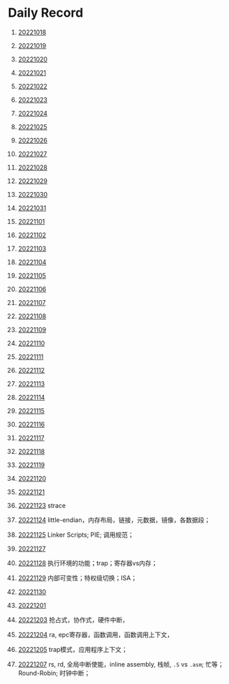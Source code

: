 












# Daily Record

1. [20221018](20221018/20221018.md)

2. [20221019](20221019/20221019.md)

3. [20221020](20221020/20221020.md)

4. [20221021](20221021/20221021.md)

5. [20221022](20221022/20221022.md)

6. [20221023](20221023/20221023.md)

7. [20221024](20221024/20221024.md)

8. [20221025](20221025/20221025.md)

9. [20221026](20221026/20221026.md)

10. [20221027](20221027/20221027.md)

11. [20221028](20221028/20221028.md)

12. [20221029](20221029/20221029.md)

13. [20221030](20221030/20221030.md)

14. [20221031](20221031/20221031.md)

15. [20221101](20221101/20221101.md)

16. [20221102](20221102/20221102.md)

17. [20221103](20221103/20221103.md)

18. [20221104](20221104/20221104.md)

19. [20221105](20221105/20221105.md)

20. [20221106](20221106/20221106.md)

21. [20221107](20221107/20221107.md)

22. [20221108](20221108/20221108.md) 

23. [20221109](20221109/20221109.md)

24. [20221110](20221110/20221110.md)

25. [20221111](20221111/20221111.md)

26. [20221112](20221112/20221112.md)

27. [20221113](20221113/20221113.md)

28. [20221114](20221114/20221114.md)

29. [20221115](20221115/20221115.md)

30. [20221116](20221116/20221116.md)

31. [20221117](20221117/20221117.md)

32. [20221118](20221118/20221118.md)

33. [20221119](20221119/20221119.md)

34. [20221120](20221120/20221120.md)

35. [20221121](20221121/20221121.md)

36. [20221123](20221123/20221123.md) strace

37. [20221124](20221124/20221124.md) little-endian，内存布局，链接，元数据，镜像，各数据段；

38. [20221125](20221125/20221125.md) Linker Scripts; PIE; 调用规范；

39. [20221127](20221127/20221127.md)

40. [20221128](20221128/20221128.md) 执行环境的功能；trap；寄存器vs内存；

41. [20221129](20221129/20221129.md) 内部可变性；特权级切换；ISA；

42. [20221130](20221130/20221130.md)

43. [20221201](20221201/20221201.md)

44. [20221203](20221203/20221203.md) 抢占式，协作式，硬件中断，

45. [20221204](20221204/20221204.md) ra, epc寄存器，函数调用，函数调用上下文，

46. [20221205](20221205/20221205.md) trap模式，应用程序上下文；

47. [20221207](20221207/20221207.md) rs, rd, 全局中断使能，inline assembly, 栈帧, `.S` vs `.asm`; 忙等；Round-Robin; 时钟中断；
